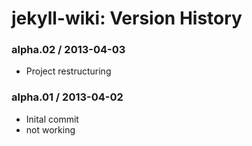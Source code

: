 # jekyll-wiki: Version History

### alpha.02 / 2013-04-03

- Project restructuring

### alpha.01 / 2013-04-02

-  Inital commit
-  not working
